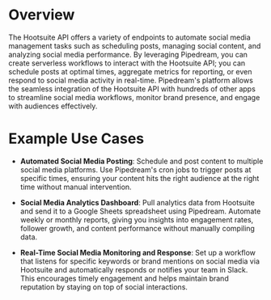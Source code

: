 # Overview

The Hootsuite API offers a variety of endpoints to automate social media management tasks such as scheduling posts, managing social content, and analyzing social media performance. By leveraging Pipedream, you can create serverless workflows to interact with the Hootsuite API; you can schedule posts at optimal times, aggregate metrics for reporting, or even respond to social media activity in real-time. Pipedream's platform allows the seamless integration of the Hootsuite API with hundreds of other apps to streamline social media workflows, monitor brand presence, and engage with audiences effectively.

# Example Use Cases

- **Automated Social Media Posting**: Schedule and post content to multiple social media platforms. Use Pipedream's cron jobs to trigger posts at specific times, ensuring your content hits the right audience at the right time without manual intervention.

- **Social Media Analytics Dashboard**: Pull analytics data from Hootsuite and send it to a Google Sheets spreadsheet using Pipedream. Automate weekly or monthly reports, giving you insights into engagement rates, follower growth, and content performance without manually compiling data.

- **Real-Time Social Media Monitoring and Response**: Set up a workflow that listens for specific keywords or brand mentions on social media via Hootsuite and automatically responds or notifies your team in Slack. This encourages timely engagement and helps maintain brand reputation by staying on top of social interactions.
